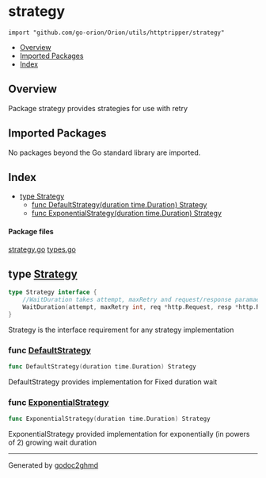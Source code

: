 # strategy
`import "github.com/go-orion/Orion/utils/httptripper/strategy"`

* [Overview](#pkg-overview)
* [Imported Packages](#pkg-imports)
* [Index](#pkg-index)

## <a name="pkg-overview">Overview</a>
Package strategy provides strategies for use with retry

## <a name="pkg-imports">Imported Packages</a>

No packages beyond the Go standard library are imported.

## <a name="pkg-index">Index</a>
* [type Strategy](#Strategy)
  * [func DefaultStrategy(duration time.Duration) Strategy](#DefaultStrategy)
  * [func ExponentialStrategy(duration time.Duration) Strategy](#ExponentialStrategy)

#### <a name="pkg-files">Package files</a>
[strategy.go](./strategy.go) [types.go](./types.go) 

## <a name="Strategy">type</a> [Strategy](./types.go#L9-L12)
``` go
type Strategy interface {
    //WaitDuration takes attempt, maxRetry and request/response paramaetrs as input and gives out a duration as response
    WaitDuration(attempt, maxRetry int, req *http.Request, resp *http.Response, err error) time.Duration
}
```
Strategy is the interface requirement for any strategy implementation

### <a name="DefaultStrategy">func</a> [DefaultStrategy](./strategy.go#L29)
``` go
func DefaultStrategy(duration time.Duration) Strategy
```
DefaultStrategy provides implementation for Fixed duration wait

### <a name="ExponentialStrategy">func</a> [ExponentialStrategy](./strategy.go#L37)
``` go
func ExponentialStrategy(duration time.Duration) Strategy
```
ExponentialStrategy provided implementation for exponentially (in powers of 2) growing wait duration

- - -
Generated by [godoc2ghmd](https://github.com/GandalfUK/godoc2ghmd)